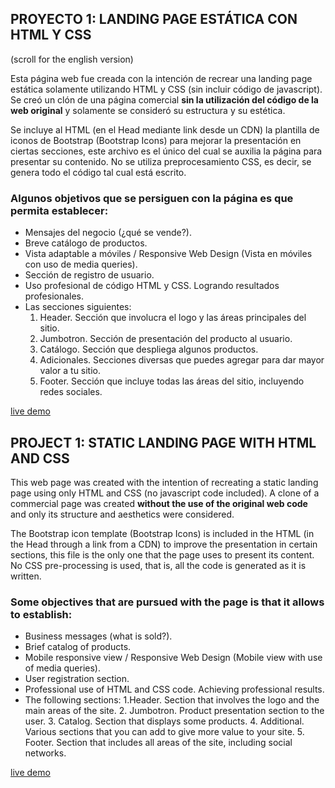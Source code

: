 ## PROYECTO 1: LANDING PAGE ESTÁTICA CON HTML Y CSS 
(scroll for the english version)

Esta página web fue creada con la intención de recrear una landing page estática solamente utilizando HTML y CSS (sin incluir código de javascript). Se creó un clón de una página comercial **sin la utilización del código de la web original** y solamente se consideró su estructura y su estética. 

Se incluye al HTML (en el Head mediante link desde un CDN) la plantilla de iconos de Bootstrap (Bootstrap Icons) para mejorar la presentación en ciertas secciones, este archivo es el único del cual se auxilia la página para presentar su contenido. No se utiliza preprocesamiento CSS, es decir, se genera todo el código tal cual está escrito.  

### Algunos objetivos que se persiguen con la página es que permita establecer:

- Mensajes del negocio (¿qué se vende?).
- Breve catálogo de productos.
- Vista adaptable a móviles / Responsive Web Design (Vista en móviles con uso de media queries).
- Sección de registro de usuario.
- Uso profesional de código HTML y CSS. Logrando resultados profesionales.
- Las secciones siguientes:
    1. Header. Sección que involucra el logo y las áreas principales del sitio.
    2. Jumbotron. Sección de presentación del producto al usuario. 
    3. Catálogo. Sección que despliega algunos productos.
    4. Adicionales. Secciones diversas que puedes agregar para dar mayor valor a tu sitio.
    5. Footer. Sección que incluye todas las áreas del sitio, incluyendo redes sociales.

[live demo](https://xcamarillox.github.io/proyecto-1/index.html)



## PROJECT 1: STATIC LANDING PAGE WITH HTML AND CSS

This web page was created with the intention of recreating a static landing page using only HTML and CSS (no javascript code included). A clone of a commercial page was created **without the use of the original web code** and only its structure and aesthetics were considered.

The Bootstrap icon template (Bootstrap Icons) is included in the HTML (in the Head through a link from a CDN) to improve the presentation in certain sections, this file is the only one that the page uses to present its content. No CSS pre-processing is used, that is, all the code is generated as it is written.

### Some objectives that are pursued with the page is that it allows to establish:

- Business messages (what is sold?).
- Brief catalog of products.
- Mobile responsive view / Responsive Web Design (Mobile view with use of media queries).
- User registration section.
- Professional use of HTML and CSS code. Achieving professional results.
- The following sections:
    1.Header. Section that involves the logo and the main areas of the site.
    2. Jumbotron. Product presentation section to the user.
    3. Catalog. Section that displays some products.
    4. Additional. Various sections that you can add to give more value to your site.
    5. Footer. Section that includes all areas of the site, including social networks.

[live demo](https://xcamarillox.github.io/proyecto-1/index.html)